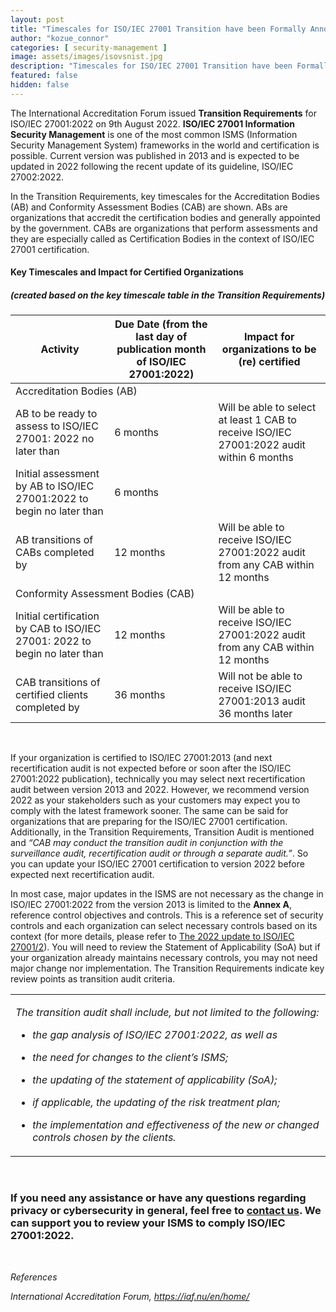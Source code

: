 ```yaml
---
layout: post
title: "Timescales for ISO/IEC 27001 Transition have been Formally Announced"
author: "kozue_connor"
categories: [ security-management ]
image: assets/images/isovsnist.jpg
description: "Timescales for ISO/IEC 27001 Transition have been Formally Announced"
featured: false
hidden: false
---
```


The International Accreditation Forum issued **Transition Requirements** for ISO/IEC 27001:2022 on 9th August 2022. **ISO/IEC 27001 Information Security Management** is one of the most common ISMS (Information Security Management System) frameworks in the world and certification is possible. Current version was published in 2013 and is expected to be updated in 2022 following the recent update of its guideline, ISO/IEC 27002:2022.

In the Transition Requirements, key timescales for the Accreditation Bodies (AB) and Conformity Assessment Bodies (CAB) are shown. ABs are organizations that accredit the certification bodies and generally appointed by the government. CABs are organizations that perform assessments and they are especially called as Certification Bodies in the context of ISO/IEC 27001 certification.

#### Key Timescales and Impact for Certified Organizations  
##### (created based on the key timescale table in the Transition Requirements)

<table><thead><tr class="header"><th>Activity</th><th>Due Date (from the last day of publication month of ISO/IEC 27001:2022)</th><th>Impact for organizations to be (re) certified</th></tr></thead><tbody><tr class="odd"><td colspan="3">Accreditation Bodies (AB)</td></tr><tr class="even"><td>AB to be ready to assess to ISO/IEC 27001: 2022 no later than</td><td>6 months</td><td>Will be able to select at least 1 CAB to receive ISO/IEC 27001:2022 audit within 6 months</td></tr><tr class="odd"><td>Initial assessment by AB to ISO/IEC 27001:2022 to begin no later than</td><td>6 months</td><td></td></tr><tr class="even"><td>AB transitions of CABs completed by</td><td>12 months</td><td>Will be able to receive ISO/IEC 27001:2022 audit from any CAB within 12 months</td></tr><tr class="odd"><td colspan="3">Conformity Assessment Bodies (CAB)</td></tr><tr class="even"><td>Initial certification by CAB to ISO/IEC 27001: 2022 to begin no later than</td><td>12 months</td><td>Will be able to receive ISO/IEC 27001:2022 audit from any CAB within 12 months</td></tr><tr class="odd"><td>CAB transitions of certified clients completed by</td><td>36 months</td><td>Will not be able to receive ISO/IEC 27001:2013 audit 36 months later</td></tr></tbody></table>

<br>

If your organization is certified to ISO/IEC 27001:2013 (and next recertification audit is not expected before or soon after the ISO/IEC 27001:2022 publication), technically you may select next recertification audit between version 2013 and 2022. However, we recommend version 2022 as your stakeholders such as your customers may expect you to comply with the latest framework sooner. The same can be said for organizations that are preparing for the ISO/IEC 27001 certification. Additionally, in the Transition Requirements, Transition Audit is mentioned and *“CAB may conduct the transition audit in conjunction with the surveillance audit, recertification audit or through a separate audit.”*. So you can update your ISO/IEC 27001 certification to version 2022 before expected next recertification audit.

In most case, major updates in the ISMS are not necessary as the change in ISO/IEC 27001:2022 from the version 2013 is limited to the **Annex A**, reference control objectives and controls. This is a reference set of security controls and each organization can select necessary controls based on its context (for more details, please refer to [The 2022 update to ISO/IEC 27001/2](https://ordina-cyber.github.io/New-ISO27K/)). You will need to review the Statement of Applicability (SoA) but if your organization already maintains necessary controls, you may not need major change nor implementation. The Transition Requirements indicate key review points as transition audit criteria.

<table><tbody><tr class="odd"><td><p><em>The transition audit shall include, but not limited to the following:</em></p><ul><li><p><em>the gap analysis of ISO/IEC 27001:2022, as well as</em></p></li><li><p><em>the need for changes to the client’s ISMS;</em></p></li><li><p><em>the updating of the statement of applicability (SoA);</em></p></li><li><p><em>if applicable, the updating of the risk treatment plan;</em></p></li><li><p><em>the implementation and effectiveness of the new or changed controls chosen by the clients.</em></p></li></ul></td></tr></tbody></table>

<br>

### If you need any assistance or have any questions regarding privacy or cybersecurity in general, feel free to [contact us](https://www.ordina.be/diensten/security-and-privacy/). We can support you to review your ISMS to comply ISO/IEC 27001:2022.

<br>

*References*

*International Accreditation Forum, https://iaf.nu/en/home/*